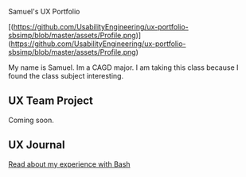 Samuel's UX Portfolio

[(https://github.com/UsabilityEngineering/ux-portfolio-sbsimp/blob/master/assets/Profile.png)] (https://github.com/UsabilityEngineering/ux-portfolio-sbsimp/blob/master/assets/Profile.png)

My name is Samuel. Im a CAGD major. I am taking this class because I found the class subject interesting.

## UX Team Project

Coming soon.

## UX Journal

[Read about my experience with Bash](j01/)
